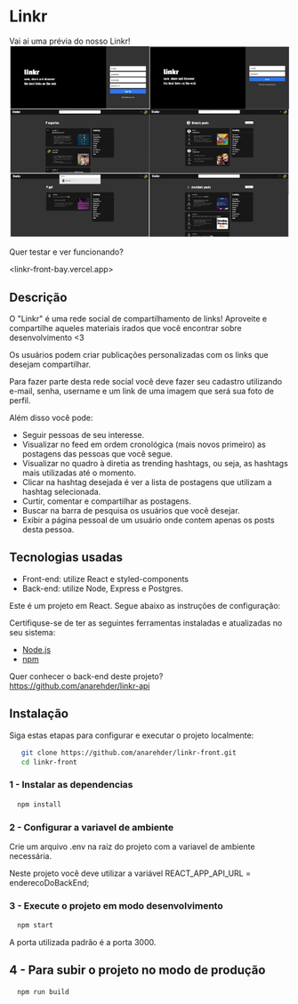 # Linkr
  Vai ai uma prévia do nosso Linkr!
  <img src="/image-readme.jpg">

  
  Quer testar e ver funcionando?

  <linkr-front-bay.vercel.app>

  
## Descrição

O "Linkr" é uma rede social de compartilhamento de links! Aproveite e compartilhe aqueles materiais irados que você encontrar sobre desenvolvimento <3 

Os usuários podem criar publicações personalizadas com os links que desejam compartilhar.

Para fazer parte desta rede social você deve fazer seu cadastro utilizando e-mail, senha, username e um link de uma imagem que será sua foto de perfil.

Além disso você pode:
  - Seguir pessoas de seu interesse.
  - Visualizar no feed em ordem cronológica (mais novos primeiro) as postagens das pessoas que você segue.
  - Visualizar no quadro à diretia as trending hashtags, ou seja, as hashtags mais utilizadas até o momento.
  - Clicar na hashtag desejada é ver a lista de postagens que utilizam a hashtag selecionada.
  - Curtir, comentar e compartilhar as postagens.
  - Buscar na barra de pesquisa os usuários que você desejar.
  - Exibir a página pessoal de um usuário onde contem apenas os posts desta pessoa.


## Tecnologias usadas

  - Front-end: utilize React e styled-components
  - Back-end: utilize Node, Express e Postgres.

Este é um projeto em React. Segue abaixo as instruções de configuração:

Certifiquse-se de ter as seguintes ferramentas instaladas e atualizadas no seu sistema: 

- [Node.js](https://nodejs.org/)
- [npm](https://www.npmjs.com/)

Quer conhecer o back-end deste projeto? <https://github.com/anarehder/linkr-api>

## Instalação

Siga estas etapas para configurar e executar o projeto localmente:

```bash
   git clone https://github.com/anarehder/linkr-front.git
   cd linkr-front
```

### 1 - Instalar as dependencias

```bash
  npm install
```

### 2 - Configurar a variavel de ambiente

Crie um arquivo .env na raiz do projeto com a variavel de ambiente necessária.

Neste projeto você deve utilizar a variável REACT_APP_API_URL = enderecoDoBackEnd;

### 3 - Execute o projeto em modo desenvolvimento

```bash
  npm start
```

A porta utilizada padrão é a porta 3000.

## 4 - Para subir o projeto no modo de produção

```bash
  npm run build
```
